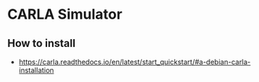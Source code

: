 # CARLA Simulator

## How to install

* https://carla.readthedocs.io/en/latest/start_quickstart/#a-debian-carla-installation